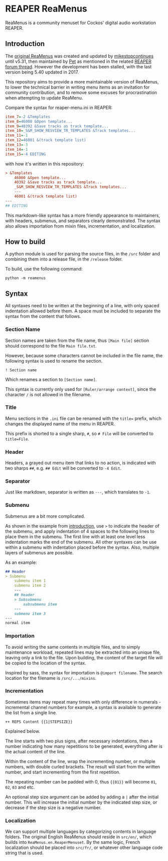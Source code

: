 # REAPER ReaMenus

ReaMenus is a community menuset for Cockos' digital audio workstation REAPER.

## Introduction

The [original ReaMenus](https://github.com/mikestopcontinues/reamenus) was created and updated by [mikestopcontinues](https://github.com/mikestopcontinues) until v5.31, then maintained by [Pet](http://forum.cockos.com/member.php?u=103730) as mentioned in the related [REAPER forum thread](http://forum.cockos.com/showthread.php?t=58672).
However the development has been stalled, with the last version being 5.40 updated in 2017.

This repository aims to provide a more maintainable version of ReaMenus, to lower the technical barrier in writing menu items as an invitation for community contribution, and to remove some excuses for procrastination when attempting to update ReaMenu.

Compare the syntax for reaper-menu.ini in REAPER:

``` ini
item_7=-2 &Templates
item_8=46000 &Open template...
item_9=40392 &Save tracks as track template...
item_10=_S&M_SHOW_RESVIEW_TR_TEMPLATES &Track templates...
item_11=-1
item_12=46001 &(track template list)
item_13=-3
item_14=-1
item_15=-4 EDITING
```

with how it's written in this repository:

``` ini
> &Templates
    46000 &Open template...
    40392 &Save tracks as track template...
    _S&M_SHOW_RESVIEW_TR_TEMPLATES &Track templates...
    ---
    46001 &(track template list)
---
## EDITING
```

This markdown-like syntax has a more friendly appearance to maintainers, with headers, submenus, and separators clearly demonstrated.
The syntax also allows importation from mixin files, incrementation, and localization.

## How to build

A python module is used for parsing the source files, in the `/src` folder and combining them into a release file, in the `/release` folder.

To build, use the following command:

`python -m reamenus`

## Syntax

All syntaxes need to be written at the beginning of a line, with only spaced indentation allowed before them.
A space must be included to separate the syntax from the content that follows.

### Section Name

Section names are taken from the file name, thus `[Main file]` section should correspond to the file `Main file.txt`.

However, because some characters cannot be included in the file name, the following syntax is used to rename the section.

`! Section name`

Which renames a section to `[Section name]`.

This syntax is currently only used for `[Ruler/arrange context]`, since the character `/` is not allowed in the filename.

### Title

Menu sections in the `.ini` file can be renamed with the `title=` prefix, which changes the displayed name of the menu in REAPER.

This prefix is shorted to a single sharp, `#`, so `# File` will be converted to `title=File`.

### Header

Headers, a grayed out menu item that links to no action, is indicated with two sharps `##`, e.g. `## Edit` will be converted to `-4 Edit`.

### Separator

Just like markdown, separator is written as `---`, which translates to `-1`.

### Submenu

Submenus are a bit more complicated.

As shown in the example from [introduction](#introduction), use `>` to indicate the header of the submenu, and apply indentation of 4 spaces to the following lines to place them in the submenu.
The first line with at least one level less indentation marks the end of the submenu.
All other syntaxes can be use within a submenu with indentation placed before the syntax.
Also, multiple layers of submenus are possible.

As an example:

``` markdown
## Header
> Submenu
    submenu item 1
    submenu item 2
    ---
    ## Header
    > Subsubmenu
        subsubmenu item
    ---
    submenu item 3
---
normal item
```

### Importation

To avoid writing the same contents in multiple files, and to simply maintenance workload, repeated lines may be extracted into an unique file, leaving only a link to the file. Upon building, the content of the target file will be copied to the location of the syntax.

Inspired by sass, the syntax for importation is `@import filename`.
The search location for the filename is `/src/.../mixins`.

### Incrementation

Sometimes items may repeat many times with only difference in numerals - incremental channel numbers for example, a syntax is available to generate the list from a single line.

`++ REPS Content {{1|STEPSIZE}}`

Explained below.

The line starts with two plus signs, after necessary indentations, then a number indicating how many repetitions to be generated, everything after is the actual content of the line.

Within the content of the line, wrap the incrementing number, or multiple numbers, with double curled brackets.
The result will start from the written number, and start incrementing from the first repetition.

The repeating number can be padded with 0, thus `{{01}}` will become `01`, `02`, `03` and etc.

An optional step size argument can be added by adding a `|` after the initial number.
This will increase the initial number by the indicated step size, or decrease if the step size is a negative number.

### Localization

We can support multiple languages by categorizing contents in language folders.
The original English ReaMenus should reside in `src/en/`, which builds into `ReaMenus.en.ReaperMenuset`.
By the same logic, French localization should be placed into `src/fr/`, or whatever other language code string that is used.
